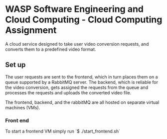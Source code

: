# WASP Software Engineering and Cloud Computing - Cloud Computing Assignment
A cloud service designed to take user video conversion requests, and converts them to a predefined video format.

## Set up
The user requests are sent to the frontend, which in turn places them on a queue supported by a RabbitMQ server. The backend, which is reliable for the video conversion, gets assigned the requests from the queue and processes the requests and uploads the converted video file.

The frontend, backend, and the rabbitMQ are all hosted on separate virtual machines (VMs).

### Front end
To start a frontend VM simply run
`$ ./start_frontend.sh´
